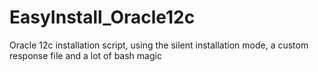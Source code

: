 # EasyInstall_Oracle12c
Oracle 12c installation script, using the silent installation mode, a custom response file and a lot of bash magic
